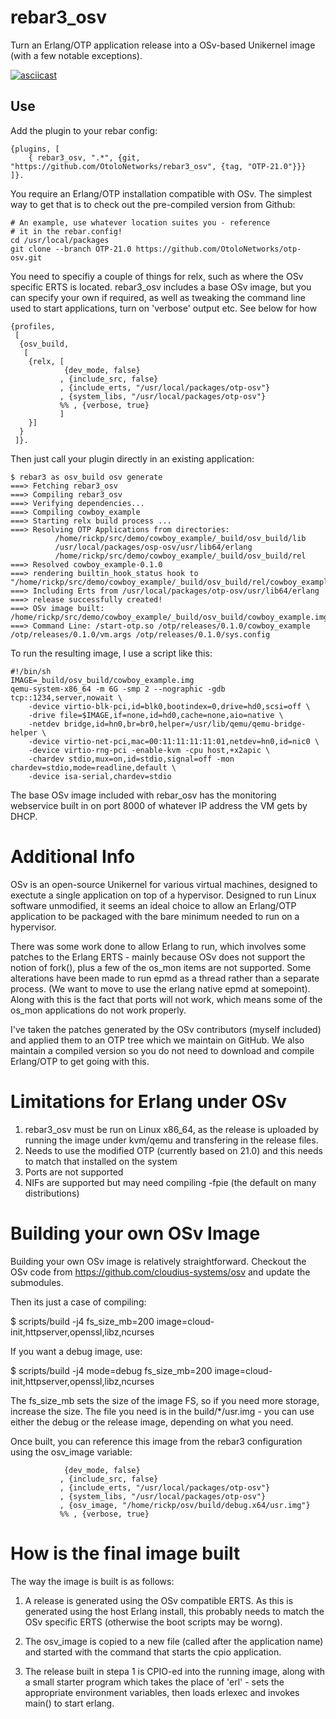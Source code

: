 rebar3_osv
==========

Turn an Erlang/OTP application release into a OSv-based Unikernel image (with a few notable exceptions).

[![asciicast](https://asciinema.org/a/B7y3tS4tu8b50tpzTuCbU5SvF.png)](https://asciinema.org/a/B7y3tS4tu8b50tpzTuCbU5SvF)

Use
---

Add the plugin to your rebar config:

    {plugins, [
        { rebar3_osv, ".*", {git, "https://github.com/OtoloNetworks/rebar3_osv", {tag, "OTP-21.0"}}}
    ]}.

You require an Erlang/OTP installation compatible with OSv. The simplest way to get that is to check out the pre-compiled version from Github:

    # An example, use whatever location suites you - reference
    # it in the rebar.config!
    cd /usr/local/packages
    git clone --branch OTP-21.0 https://github.com/OtoloNetworks/otp-osv.git
 
You need to specifiy a couple of things for relx, such as where the
OSv specific ERTS is located. rebar3_osv includes a base OSv image,
but you can specify your own if required, as well as tweaking the
command line used to start applications, turn on 'verbose' output
etc. See below for how

    {profiles,
     [
      {osv_build,
       [
        {relx, [
                {dev_mode, false}
               , {include_src, false}
               , {include_erts, "/usr/local/packages/otp-osv"}
               , {system_libs, "/usr/local/packages/otp-osv"}
               %% , {verbose, true}
               ]
        }]
      }
     ]}.

Then just call your plugin directly in an existing application:

    $ rebar3 as osv_build osv generate
    ===> Fetching rebar3_osv
    ===> Compiling rebar3_osv
    ===> Verifying dependencies...
    ===> Compiling cowboy_example
    ===> Starting relx build process ...
    ===> Resolving OTP Applications from directories:
              /home/rickp/src/demo/cowboy_example/_build/osv_build/lib
              /usr/local/packages/osp-osv/usr/lib64/erlang
              /home/rickp/src/demo/cowboy_example/_build/osv_build/rel
    ===> Resolved cowboy_example-0.1.0
    ===> rendering builtin_hook_status hook to "/home/rickp/src/demo/cowboy_example/_build/osv_build/rel/cowboy_example/bin/hooks/builtin/status"
    ===> Including Erts from /usr/local/packages/otp-osv/usr/lib64/erlang
    ===> release successfully created!
    ===> OSv image built: /home/rickp/src/demo/cowboy_example/_build/osv_build/cowboy_example.img
    ===> Command Line: /start-otp.so /otp/releases/0.1.0/cowboy_example /otp/releases/0.1.0/vm.args /otp/releases/0.1.0/sys.config

To run the resulting image, I use a script like this:

    #!/bin/sh
    IMAGE=_build/osv_build/cowboy_example.img
    qemu-system-x86_64 -m 6G -smp 2 --nographic -gdb tcp::1234,server,nowait \
        -device virtio-blk-pci,id=blk0,bootindex=0,drive=hd0,scsi=off \
        -drive file=$IMAGE,if=none,id=hd0,cache=none,aio=native \
        -netdev bridge,id=hn0,br=br0,helper=/usr/lib/qemu/qemu-bridge-helper \
        -device virtio-net-pci,mac=00:11:11:11:11:01,netdev=hn0,id=nic0 \
        -device virtio-rng-pci -enable-kvm -cpu host,+x2apic \
        -chardev stdio,mux=on,id=stdio,signal=off -mon chardev=stdio,mode=readline,default \
        -device isa-serial,chardev=stdio

The base OSv image included with rebar_osv has the monitoring
webservice built in on port 8000 of whatever IP address the VM gets by
DHCP.

Additional Info
===============

OSv is an open-source Unikernel for various virtual machines, designed
to exectute a single application on top of a hypervisor. Designed to
run Linux software unmodified, it seems an ideal choice to allow an
Erlang/OTP application to be packaged with the bare minimum needed to
run on a hypervisor.

There was some work done to allow Erlang to run, which involves some
patches to the Erlang ERTS - mainly because OSv does not support the
notion of fork(), plus a few of the os_mon items are not
supported. Some alterations have been made to run epmd as a thread
rather than a separate process. (We want to move to use the erlang
native epmd at somepoint). Along with this is the fact that ports will
not work, which means some of the os_mon applications do not work
properly.

I've taken the patches generated by the OSv contributors (myself
included) and applied them to an OTP tree which we maintain on
GitHub. We also maintain a compiled version so you do not need to
download and compile Erlang/OTP to get going with this.


Limitations for Erlang under OSv
================================

 1. rebar3_osv must be run on Linux x86_64, as the release is uploaded by running the image under kvm/qemu and transfering in the release files.
 2. Needs to use the modified OTP (currently based on 21.0) and this needs to match that installed on the system
 3. Ports are not supported
 4. NIFs are supported but may need compiling -fpie (the default on many distributions)


Building your own OSv Image
===========================

Building your own OSv image is relatively straightforward. Checkout
the OSv code from https://github.com/cloudius-systems/osv and update
the submodules. 

Then its just a case of compiling:

  $ scripts/build -j4 fs_size_mb=200 image=cloud-init,httpserver,openssl,libz,ncurses

If you want a debug image, use:

  $ scripts/build -j4 mode=debug fs_size_mb=200 image=cloud-init,httpserver,openssl,libz,ncurses

The fs_size_mb sets the size of the image FS, so if you need more
storage, increase the size. The file you need is in the
build/*/usr.img - you can use either the debug or the release image,
depending on what you need.

Once built, you can reference this image from the rebar3 configuration using the osv_image variable:

                {dev_mode, false}
               , {include_src, false}
               , {include_erts, "/usr/local/packages/otp-osv"}
               , {system_libs, "/usr/local/packages/otp-osv"}
               , {osv_image, "/home/rickp/osv/build/debug.x64/usr.img"}
               %% , {verbose, true}

How is the final image built
============================

The way the image is built is as follows:

1. A release is generated using the OSv compatible ERTS. As this is
generated using the host Erlang install, this probably needs to match
the OSv specific ERTS (otherwise the boot scripts may be worng).

2. The osv_image is copied to a new file (called after the application
name) and started with the command that starts the cpio application.

3. The release built in stepa 1 is CPIO-ed into the running image,
along with a small starter program which takes the place of 'erl' -
sets the appropriate environment variables, then loads erlexec and
invokes main() to start erlang.
